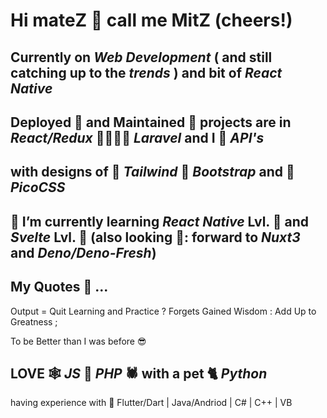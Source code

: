 # Hi mateZ :clinking_glasses: call me MitZ (cheers!)

##   Currently on ***Web Development*** ( and still catching up to the ***trends*** ) and bit of ***React Native***
##   Deployed :house_with_garden: and Maintained :bricks: projects are in ***React/Redux*** :family_man_woman_girl_boy: ***Laravel*** and I :hugs: ***API's***
##   with designs of :notebook_with_decorative_cover: ***Tailwind*** :scroll: ***Bootstrap*** and :green_book: ***PicoCSS***
## 	:hibiscus: I’m currently learning ***React Native*** Lvl. :rose: and ***Svelte*** Lvl. :rose: (also looking 🤔: forward to ***Nuxt3*** and ***Deno/Deno-Fresh***)
## 	My Quotes :thinking: ... 
   Output = Quit Learning and Practice ? Forgets Gained Wisdom : Add Up to Greatness ; 
   
   To be Better than I was before :sunglasses:
   
##   LOVE :spider_web: ***JS*** :couple: ***PHP*** :spider: with a pet :cat2: ***Python***
   having experience with :t-rex: Flutter/Dart | Java/Andriod | C# | C++ | VB

<!--
Next in line to study
| 🌱: Nuxt3 Lvl. 
| 🌱: Next Typescript 
| 🌱 Deno Fresh
| :seedling: Firebase

Emoji
https://github.com/ikatyang/emoji-cheat-sheet/blob/master/README.md
-->
